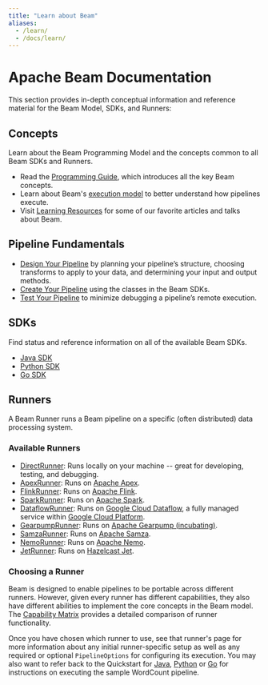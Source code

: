 ```yaml
---
title: "Learn about Beam"
aliases:
  - /learn/
  - /docs/learn/
---
```

<!--
Licensed under the Apache License, Version 2.0 (the "License");
you may not use this file except in compliance with the License.
You may obtain a copy of the License at

http://www.apache.org/licenses/LICENSE-2.0

Unless required by applicable law or agreed to in writing, software
distributed under the License is distributed on an "AS IS" BASIS,
WITHOUT WARRANTIES OR CONDITIONS OF ANY KIND, either express or implied.
See the License for the specific language governing permissions and
limitations under the License.
-->

# Apache Beam Documentation

This section provides in-depth conceptual information and reference material for the Beam Model, SDKs, and Runners:

## Concepts

Learn about the Beam Programming Model and the concepts common to all Beam SDKs and Runners.

* Read the [Programming Guide](/documentation/programming-guide/), which introduces all the key Beam concepts.
* Learn about Beam's [execution model](/documentation/runtime/model) to better understand how pipelines execute.
* Visit [Learning Resources](/documentation/resources/learning-resources) for some of our favorite articles and talks about Beam.

## Pipeline Fundamentals

* [Design Your Pipeline](/documentation/pipelines/design-your-pipeline/) by planning your pipeline’s structure, choosing transforms to apply to your data, and determining your input and output methods.
* [Create Your Pipeline](/documentation/pipelines/create-your-pipeline/) using the classes in the Beam SDKs.
* [Test Your Pipeline](/documentation/pipelines/test-your-pipeline/) to minimize debugging a pipeline’s remote execution.

## SDKs

Find status and reference information on all of the available Beam SDKs.

* [Java SDK](/documentation/sdks/java/)
* [Python SDK](/documentation/sdks/python/)
* [Go SDK](/documentation/sdks/go/)

## Runners

A Beam Runner runs a Beam pipeline on a specific (often distributed) data processing system.

### Available Runners

* [DirectRunner](/documentation/runners/direct/): Runs locally on your machine -- great for developing, testing, and debugging.
* [ApexRunner](/documentation/runners/apex/): Runs on [Apache Apex](https://apex.apache.org).
* [FlinkRunner](/documentation/runners/flink/): Runs on [Apache Flink](https://flink.apache.org).
* [SparkRunner](/documentation/runners/spark/): Runs on [Apache Spark](https://spark.apache.org).
* [DataflowRunner](/documentation/runners/dataflow/): Runs on [Google Cloud Dataflow](https://cloud.google.com/dataflow), a fully managed service within [Google Cloud Platform](https://cloud.google.com/).
* [GearpumpRunner](/documentation/runners/gearpump/): Runs on [Apache Gearpump (incubating)](https://gearpump.apache.org).
* [SamzaRunner](/documentation/runners/samza/): Runs on [Apache Samza](https://samza.apache.org).
* [NemoRunner](/documentation/runners/nemo/): Runs on [Apache Nemo](https://nemo.apache.org).
* [JetRunner](/documentation/runners/jet/): Runs on [Hazelcast Jet](https://jet.hazelcast.org/).

### Choosing a Runner

Beam is designed to enable pipelines to be portable across different runners. However, given every runner has different capabilities, they also have different abilities to implement the core concepts in the Beam model. The [Capability Matrix](/documentation/runners/capability-matrix/) provides a detailed comparison of runner functionality.

Once you have chosen which runner to use, see that runner's page for more information about any initial runner-specific setup as well as any required or optional `PipelineOptions` for configuring its execution. You may also want to refer back to the Quickstart for [Java](/get-started/quickstart-java), [Python](/get-started/quickstart-py) or [Go](/get-started/quickstart-go) for instructions on executing the sample WordCount pipeline.
